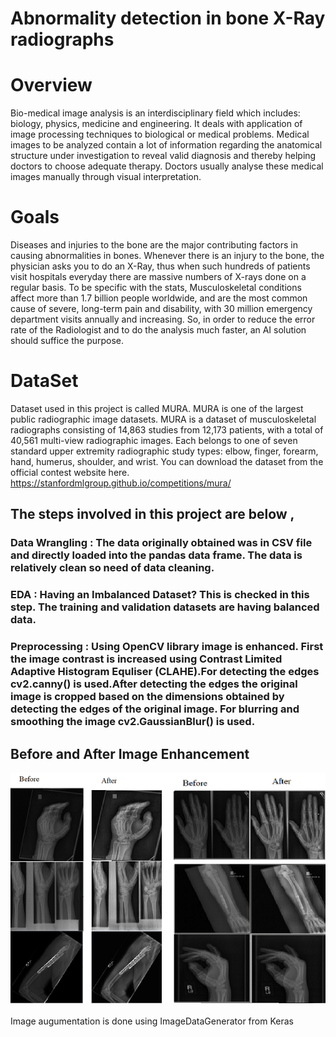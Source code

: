 
# Abnormality detection in bone X-Ray radiographs 


# Overview

Bio-medical image analysis is an interdisciplinary field which includes: biology, physics, medicine and engineering. It deals with application of image processing techniques to biological or medical problems. Medical images to be analyzed contain a lot of information regarding the anatomical structure under investigation to reveal valid diagnosis and thereby helping doctors to choose adequate therapy. Doctors usually analyse these medical images manually through visual interpretation.

# Goals

Diseases and injuries to the bone are the major contributing factors in causing abnormalities in bones. Whenever there is an injury to the bone, the physician asks you to do an X-Ray, thus when such hundreds of patients visit hospitals everyday there are massive numbers of X-rays done on a regular basis. To be specific with the stats, Musculoskeletal conditions affect more than 1.7 billion people worldwide, and are the most common cause of severe, long-term pain and disability, with 30 million emergency department visits annually and increasing. So, in order to reduce the error rate of the Radiologist and to do the analysis much faster, an AI solution should suffice the purpose. 

# DataSet
Dataset used in this project is called MURA. MURA is one of the largest public radiographic image datasets. MURA is a dataset of musculoskeletal radiographs consisting of 14,863 studies from 12,173 patients, with a total of 40,561 multi-view radiographic images. Each belongs to one of seven standard upper extremity radiographic study types: elbow, finger, forearm, hand, humerus, shoulder, and wrist. You can download the dataset from the official contest website here. https://stanfordmlgroup.github.io/competitions/mura/

## The steps involved in this project are below ,
### Data Wrangling : The data originally obtained was in CSV file and directly loaded into the pandas data frame. The data is relatively clean so need of data cleaning. <br>
### EDA : Having an Imbalanced Dataset? This is checked in this step. The training and validation datasets are having balanced data. 
### Preprocessing : Using OpenCV library image is enhanced. First the image contrast is increased using Contrast Limited Adaptive Histogram Equliser (CLAHE).For detecting the edges cv2.canny() is used.After detecting the edges the original image is cropped based on the dimensions obtained by detecting the edges of the original image. For blurring and smoothing the image cv2.GaussianBlur() is used.<br>

## Before and After Image Enhancement<br>
![Image](https://github.com/umamohantm/springboard/blob/master/Capstone%202/data/Before_and_after.PNG)<br>
<br>
Image augumentation is done using ImageDataGenerator from Keras

